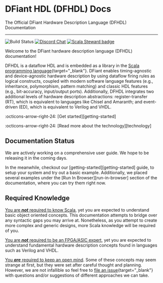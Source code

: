 # DFiant HDL (DFHDL) Docs

The Official DFiant Hardware Description Language (DFHDL) Documentation

---

![Build Status](https://github.com/DFiantHDL/DFiant/workflows/Build/badge.svg)
[![Discord Chat](https://img.shields.io/discord/721461308297576598.svg)](https://discord.gg/) 
[![Scala Steward badge](https://img.shields.io/badge/Scala_Steward-helping-blue.svg?style=flat&logo=data:image/png;base64,iVBORw0KGgoAAAANSUhEUgAAAA4AAAAQCAMAAAARSr4IAAAAVFBMVEUAAACHjojlOy5NWlrKzcYRKjGFjIbp293YycuLa3pYY2LSqql4f3pCUFTgSjNodYRmcXUsPD/NTTbjRS+2jomhgnzNc223cGvZS0HaSD0XLjbaSjElhIr+AAAAAXRSTlMAQObYZgAAAHlJREFUCNdNyosOwyAIhWHAQS1Vt7a77/3fcxxdmv0xwmckutAR1nkm4ggbyEcg/wWmlGLDAA3oL50xi6fk5ffZ3E2E3QfZDCcCN2YtbEWZt+Drc6u6rlqv7Uk0LdKqqr5rk2UCRXOk0vmQKGfc94nOJyQjouF9H/wCc9gECEYfONoAAAAASUVORK5CYII=)](https://scala-steward.org)

Welcome to the DFiant hardware description language (DFHDL) documentation! 

DFHDL is a dataflow HDL and is embedded as a library in the [Scala programming language](https://www.scala-lang.org/){target="_blank"}. DFiant enables timing-agnostic and device-agnostic hardware description by using dataflow firing rules as logical constructs, coupled with modern software language features (e.g., inheritance, polymorphism, pattern matching) and classic HDL features (e.g., bit-accuracy, input/output ports). Additionally, DFHDL integrates two additional levels of hardware description abstractions: register-transfer (RT), which is equivalent to languages like Chisel and Amaranth; and event-driven (ED), which is equivalent to Verilog and VHDL. 

:octicons-arrow-right-24: [Get started][getting-started]

:octicons-arrow-right-24: [Read more about the technology][technology]


## Documentation Status

We are actively working on a comprehensive user guide. We hope to be releasing it in the coming days.

In the meanwhile, checkout our [getting-started][getting-started] guide, to setup your system and try out a basic example.
Additionally, we placed several examples under the [Run In Browser][run-in-browser] section of the documentation, where you can try them right now.


## Required Knowledge

<u>You are ***not*** required to know Scala</u>, yet you are expected to understand basic object oriented concepts. This documentation attempts to bridge over any syntactic gaps you may arrive at. Nonetheless, as you attempt to create more complex and generic designs, more Scala knowledge will be required of you.

<u>You are ***not*** required to be an FPGA/ASIC expert</u>, yet you are expected to understand fundamental hardware description concepts found in languages such as Verilog and VHDL.  

<u>You ***are*** required to keep an open mind</u>. Some of these concepts may seem strange at first, but they were set after careful thought and planning. However, we are not infallible so feel free to [file an issue](https://github.com/DFiantHDL/DFiant/issues){target="_blank"} with questions and/or suggestions of different approaches we can take.

